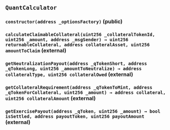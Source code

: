 ## `QuantCalculator`

### `constructor(address _optionsFactory)` (public)

### `calculateClaimableCollateral(uint256 _collateralTokenId, uint256 _amount, address _msgSender) → uint256 returnableCollateral, address collateralAsset, uint256 amountToClaim` (external)

### `getNeutralizationPayout(address _qTokenShort, address _qTokenLong, uint256 _amountToNeutralize) → address collateralType, uint256 collateralOwed` (external)

### `getCollateralRequirement(address _qTokenToMint, address _qTokenForCollateral, uint256 _amount) → address collateral, uint256 collateralAmount` (external)

### `getExercisePayout(address _qToken, uint256 _amount) → bool isSettled, address payoutToken, uint256 payoutAmount` (external)
